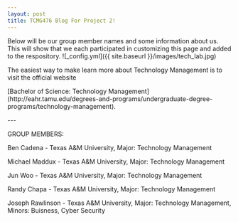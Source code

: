 ```yaml
---
layout: post
title: TCMG476 Blog For Project 2!
---
```


Below will be our group member names and some information about us. This will show that we each participated in customizing this page and added to the respository. 
![_config.yml]({{ site.baseurl }}/images/tech_lab.jpg)

<p>The easiest way to make learn more about Technology Management is to visit the official website</p> [Bachelor of Science: Technology Management](http://eahr.tamu.edu/degrees-and-programs/undergraduate-degree-programs/technology-management).
<p>---</p>
<p>GROUP MEMBERS:</p>

Ben Cadena - Texas A&M University, Major: Technology Management

Michael Maddux - Texas A&M University, Major: Technology Management

Jun Woo - Texas A&M University, Major: Technology Management

Randy Chapa - Texas A&M University, Major: Technology Management

Joseph Rawlinson - Texas A&M University, Major: Technology Management, Minors: Buisness, Cyber Security
